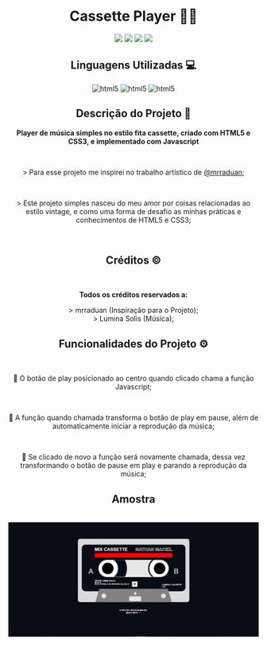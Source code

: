 <h1 align="center">Cassette Player 📼🎵</h1>

<p align="center">
<img src="https://img.shields.io/badge/Status-Up-sucess"/>
<img src="https://img.shields.io/badge/Lan%C3%A7amento-%20Oct 2023-sucess">
<img src="https://img.shields.io/badge/License-MIT%20-blue">
<img src="https://img.shields.io/badge/Ver-1.0-blue"/>
</p>

<h2 align="center">Linguagens Utilizadas 💻</h2>
<p align="center">
<img aling="center" alt="html5" src="https://img.shields.io/badge/HTML5-E34F26?style=for-the-badge&logo=html5&logoColor=white">
<img aling="center" alt="html5" src="https://img.shields.io/badge/CSS3-1572B6?style=for-the-badge&logo=css3&logoColor=white">
<img aling="center" alt="html5" src="https://img.shields.io/badge/JavaScript-F7DF1E?style=for-the-badge&logo=javascript&logoColor=black">
</p>

<h2 align="center"> Descrição do Projeto 📜</h2>
<p align="center"> <strong>Player de música simples no estilo fita cassette, criado com HTML5 e CSS3, e implementado com Javascript</strong> </p> <br>
<p align="center"> > Para esse projeto me inspirei no trabalho artístico de <a  target="_blank" href="https://codepen.io/mrraduan">@mrraduan</a>;</p> <br>
<p align="center"> > Este projeto simples nasceu do meu amor por coisas relacionadas ao estilo vintage, e como uma forma de desafio as minhas práticas e conhecimentos de HTML5 e CSS3;</p><br>
<h2 align="center"> Créditos ©️</h2><br>
<p align="center"><strong>Todos os créditos reservados a:</strong></p>
<p align="center"> > mrraduan (Inspiração para o Projeto);<br>
> Lumina Solis (Música);</p>

<h2 align="center"> Funcionalidades do Projeto ⚙️</h2><br>
<p align="center">📌 O botão de play posicionado ao centro quando clicado chama a função Javascript;</p><br>
<p align="center">📌 A função quando chamada transforma o botão de play em pause, além de automaticamente iniciar a reprodução da música;</p><br>
<p align="center">📌 Se clicado de novo a função será novamente chamada, dessa vez transformando o botão de pause em play e parando a reprodução da música;</p>

<h2 align="center"> Amostra </h2><br>

<img src="https://github.com/nathanmacielviana/Portfolio/blob/main/images/cassette.png">

<br>
